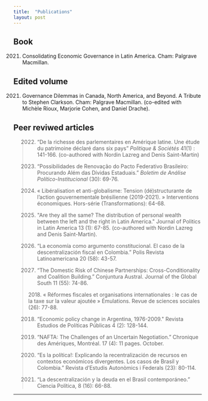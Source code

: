 ```yaml
---
title:  "Publications"
layout: post
---
```



## Book 

2021. Consolidating Economic Governance in Latin America. Cham: Palgrave Macmillan. 


## Edited volume 

2021. Governance Dilemmas in Canada, North America, and Beyond. A Tribute to Stephen Clarkson. Cham: Palgrave Macmillan. (co-edited with Michèle Rioux, Marjorie Cohen, and Daniel Drache).


## Peer reviwed articles

> 2022. “De la richesse des parlementaires en Amérique latine. Une étude du patrimoine déclaré dans six pays” _Politique & Sociétés_ 41(1) : 141-166. (co-authored with Nordin Lazreg and Denis Saint-Martin)
>
> 2021. “Possibilidades de Renovação do Pacto Federativo Brasileiro: Procurando Além das Dívidas Estaduais.” _Boletim de Análise Político-Institucional_ (30): 69-76.
>
> 2021. « Libéralisation et anti-globalisme: Tension (dé)structurante de l’action gouvernementale brésilienne (2019-2021). » Interventions économiques. Hors-série (Transformations): 64-68. 
>
> 2021. "Are they all the same? The distribution of personal wealth between the left and the right in Latin America." Journal of Politics in Latin America 13 (1): 67-85. (co-authored with Nordin Lazreg and Denis Saint-Martin).
>
> 2021. “La economía como argumento constitucional. El caso de la descentralización fiscal en Colombia.” Polis Revista Latinoamericana 20 (58): 43-57. 
>
> 2020. “The Domestic Risk of Chinese Partnerships: Cross-Conditionality and Coalition Building.” Conjuntura Austral. Journal of the Global South 11 (55): 74-86. 
>
> 2018. « Réformes fiscales et organisations internationales : le cas de la taxe sur la valeur ajoutée » Émulations. Revue de sciences sociales (26): 77-88.  
>
> 2018. “Economic policy change in Argentina, 1976-2009." Revista Estudios de Políticas Públicas 4 (2): 128-144. 
>
> 2017. “NAFTA: The Challenges of an Uncertain Negotiation.” Chronique des Amériques, Montréal. 17 (4): 11 pages. October.  
>
> 2016. “Es la política!: Explicando la recentralización de recursos en contextos económicos divergentes. Los casos de Brasil y Colombia.” Revista d’Estudis Autonòmics i Federals (23): 80-114. 
>
> 2013. “La descentralización y la deuda en el Brasil contemporáneo.” Ciencia Política, 8 (16): 66-88.  


---
